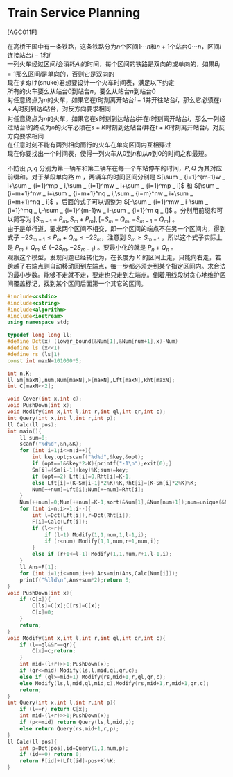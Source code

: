 # Train Service Planning
[AGC011F]

在高桥王国中有一条铁路，这条铁路分为$n$个区间$1⋯n$和$n+1$个站台$0⋯n$，区间$i$连接站台$i-1$和$i$  
一列火车经过区间$i$会消耗$A _ i$的时间，每个区间的铁路是双向的或单向的，如果$B _ i=1$那么区间$i$是单向的，否则它是双向的  
现在すぬけ(snuke)君想要设计一个火车时间表，满足以下约定  
所有的火车要么从站台$0$到站台$n$，要么从站台$n$到站台$0$  
对任意终点为$n$的火车，如果它在$t$时刻离开站台$i−1$并开往站台$i$，那么它必须在$t+A _ i$时刻到达$i$站台，对反方向要求相同  
对任意终点为$n$的火车，如果它在$s$时刻到达站台$i$并在$t$时刻离开站台$i$，那么一列经过站台$i$的终点为$n$的火车必须在$s+K$时刻到达站台$i$并在$t+K$时刻离开站台$i$，对反方向要求相同  
在任意时刻不能有两列相向而行的火车在单向区间内互相穿过  
现在你要找出一个时间表，使得一列火车从$0$到$n$和从$n$到$0$的时间之和最短。

不妨设 $p,q$ 分别为第一辆车和第二辆车在每一个车站停车的时间，$P,Q$ 为其对应前缀和。对于某段单向路 $m$ ，两辆车的时间区间分别是 $[\sum  _  {i=1}^{m-1}w  _ i+\sum  _  {i=1}^mp  _  i,\sum  _  {i=1}^mw _ i+\sum  _  {i=1}^mp  _  i]$ 和 $[\sum  _  {i=m+1}^nw _ i+\sum  _  {i=m+1}^nq _ i,\sum  _  {i=m}^nw _ i+\sum  _  {i=m+1}^nq _ i]$ ，后面的式子可以调整为 $[-\sum  _  {i=1}^mw _ i-\sum  _  {i=1}^mq _ i,-\sum  _  {i=1}^{m-1}w _ i-\sum  _  {i=1}^m q _ i]$ 。分别用前缀和可以简写为 $[S _ {m-1}+P _ m,S _ m+P _ m],[-S _ m-Q _ m,-S _ {m-1}-Q _ m]$ 。  
由于是单行道，要求两个区间不相交，即一个区间的端点不在另一个区间内，得到式子 $-2S _ {m-1} \le P _ m+Q _ m \le -2S _ m$，注意到 $S _ m \ge S _ {m-1}$ ，所以这个式子实际上是 $P _ m+Q _ m \not\in (-2S _ m,-2S _ {m-1})$ 。要最小化的就是 $P _ n+Q _ n$ 。  
观察这个模型，发现问题已经转化为，在长度为 $K$ 的区间上走，只能向右走，若跨越了右端点则自动移动回到左端点，每一步都必须走到某个指定区间内。求合法的最小步数。能够不走就不走，要走也只走到左端点。倒着用线段树贪心地维护区间覆盖标记，找到某个区间后面第一个其它的区间。

```cpp
#include<cstdio>
#include<cstring>
#include<algorithm>
#include<iostream>
using namespace std;

typedef long long ll;
#define Dct(x) (lower_bound(&Num[1],&Num[num+1],x)-Num)
#define ls (x<<1)
#define rs (ls|1)
const int maxN=101000*5;

int n,K;
ll Sm[maxN],num,Num[maxN],F[maxN],Lft[maxN],Rht[maxN];
int C[maxN<<2];

void Cover(int x,int c);
void PushDown(int x);
void Modify(int x,int l,int r,int ql,int qr,int c);
int Query(int x,int l,int r,int p);
ll Calc(ll pos);
int main(){
    ll sum=0;
    scanf("%d%d",&n,&K);
    for (int i=1;i<=n;i++){
        int key,opt;scanf("%d%d",&key,&opt);
        if (opt==1&&key*2>K){printf("-1\n");exit(0);}
        Sm[i]=(Sm[i-1]+key)%K;sum+=key;
        if (opt==2) Lft[i]=0,Rht[i]=K-1;
        else Lft[i]=(K-Sm[i-1]*2%K)%K,Rht[i]=(K-Sm[i]*2%K)%K;
        Num[++num]=Lft[i];Num[++num]=Rht[i];
    }
    Num[++num]=0;Num[++num]=K-1;sort(&Num[1],&Num[num+1]);num=unique(&Num[1],&Num[num+1])-Num-1;
    for (int i=n;i>=1;i--){
        int l=Dct(Lft[i]),r=Dct(Rht[i]);
        F[i]=Calc(Lft[i]);
        if (l<=r){
            if (l>1) Modify(1,1,num,1,l-1,i);
            if (r<num) Modify(1,1,num,r+1,num,i);
        }
        else if (r+1<=l-1) Modify(1,1,num,r+1,l-1,i);
    }
    ll Ans=F[1];
    for (int i=1;i<=num;i++) Ans=min(Ans,Calc(Num[i]));
    printf("%lld\n",Ans+sum*2);return 0;
}
void PushDown(int x){
    if (C[x]){
        C[ls]=C[x];C[rs]=C[x];
        C[x]=0;
    }
    return;
}
void Modify(int x,int l,int r,int ql,int qr,int c){
    if (l==ql&&r==qr){
        C[x]=c;return;
    }
    int mid=(l+r)>>1;PushDown(x);
    if (qr<=mid) Modify(ls,l,mid,ql,qr,c);
    else if (ql>=mid+1) Modify(rs,mid+1,r,ql,qr,c);
    else Modify(ls,l,mid,ql,mid,c),Modify(rs,mid+1,r,mid+1,qr,c);
    return;
}
int Query(int x,int l,int r,int p){
    if (l==r) return C[x];
    int mid=(l+r)>>1;PushDown(x);
    if (p<=mid) return Query(ls,l,mid,p);
    else return Query(rs,mid+1,r,p);
}
ll Calc(ll pos){
    int p=Dct(pos),id=Query(1,1,num,p);
    if (id==0) return 0;
    return F[id]+(Lft[id]-pos+K)%K;
}
```